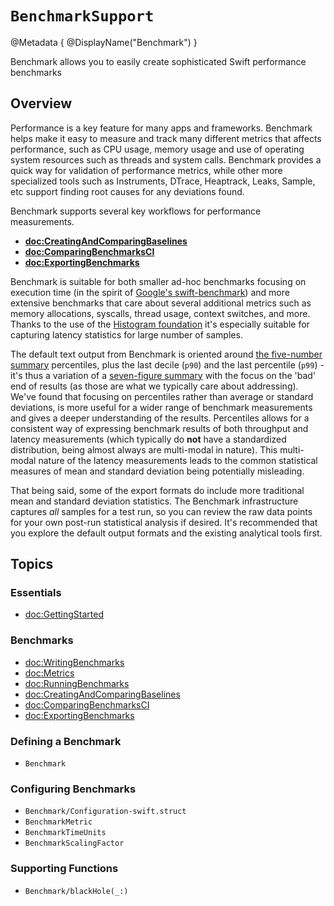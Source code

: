 # ``BenchmarkSupport``
@Metadata {
    @DisplayName("Benchmark")
}

Benchmark allows you to easily create sophisticated Swift performance benchmarks

## Overview

Performance is a key feature for many apps and frameworks. 
Benchmark helps make it easy to measure and track many different metrics that affects performance, such as CPU usage, memory usage and use of operating system resources such as threads and system calls.
Benchmark provides a quick way for validation of performance metrics, while other more specialized tools such as Instruments, DTrace, Heaptrack, Leaks, Sample, etc support finding root causes for any deviations found.

Benchmark supports several key workflows for performance measurements.

* **<doc:CreatingAndComparingBaselines>**
* **<doc:ComparingBenchmarksCI>**
* **<doc:ExportingBenchmarks>**

Benchmark is suitable for both smaller ad-hoc benchmarks focusing on execution time (in the spirit of [Google's swift-benchmark](https://github.com/google/swift-benchmark)) and more extensive benchmarks that care about several additional metrics such as memory allocations, syscalls, thread usage, context switches, and more. 
Thanks to the use of the [Histogram foundation](https://github.com/ordo-one/package-histogram) it's especially suitable for capturing latency statistics for large number of samples.


The default text output from Benchmark is oriented around [the five-number summary](https://en.wikipedia.org/wiki/Five-number_summary) percentiles, plus the last decile (`p90`) and the last percentile (`p99`) - it's thus a variation of a [seven-figure summary](https://en.wikipedia.org/wiki/Seven-number_summary) with the focus on the 'bad' end of results (as those are what we typically care about addressing).
We've found that focusing on percentiles rather than average or standard deviations, is more useful for a wider range of benchmark measurements and gives a deeper understanding of the results.
Percentiles allows for a consistent way of expressing benchmark results of both throughput and latency measurements (which typically do **not** have a standardized distribution, being almost always are multi-modal in nature).
This multi-modal nature of the latency measurements leads to the common statistical measures of mean and standard deviation being potentially misleading.

That being said, some of the export formats do include more traditional mean and standard deviation statistics.
The Benchmark infrastructure captures _all_ samples for a test run, so you can review the raw data points for your own post-run statistical analysis if desired. It's recommended that you explore the default output formats and the existing analytical tools first.

## Topics

### Essentials

- <doc:GettingStarted>

### Benchmarks

- <doc:WritingBenchmarks>
- <doc:Metrics>
- <doc:RunningBenchmarks>
- <doc:CreatingAndComparingBaselines>
- <doc:ComparingBenchmarksCI>
- <doc:ExportingBenchmarks>

### Defining a Benchmark

- ``Benchmark``

### Configuring Benchmarks

- ``Benchmark/Configuration-swift.struct``
- ``BenchmarkMetric``
- ``BenchmarkTimeUnits``
- ``BenchmarkScalingFactor``

### Supporting Functions

- ``Benchmark/blackHole(_:)``
